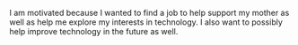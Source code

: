 I am motivated because I wanted to find a job to help support my mother as well as help me explore my interests in technology. I also want to possibly help improve technology in the future as well.
